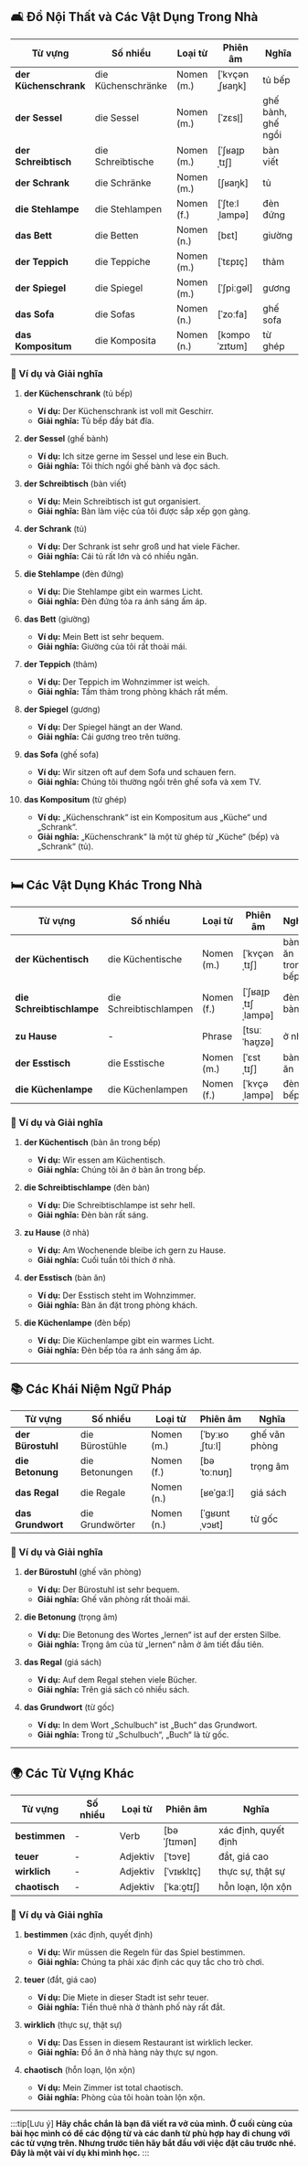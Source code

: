 ## **🛋️ Đồ Nội Thất và Các Vật Dụng Trong Nhà**

|**Từ vựng**|**Số nhiều**|**Loại từ**|**Phiên âm**|**Nghĩa**|
|---|---|---|---|---|
|**der Küchenschrank**|die Küchenschränke|Nomen (m.)|[ˈkʏçənˌʃʁaŋk]|tủ bếp|
|**der Sessel**|die Sessel|Nomen (m.)|[ˈzɛsl̩]|ghế bành, ghế ngồi|
|**der Schreibtisch**|die Schreibtische|Nomen (m.)|[ˈʃʁaɪ̯pˌtɪʃ]|bàn viết|
|**der Schrank**|die Schränke|Nomen (m.)|[ʃʁaŋk]|tủ|
|**die Stehlampe**|die Stehlampen|Nomen (f.)|[ˈʃteːlˌlampə]|đèn đứng|
|**das Bett**|die Betten|Nomen (n.)|[bɛt]|giường|
|**der Teppich**|die Teppiche|Nomen (m.)|[ˈtɛpɪç]|thảm|
|**der Spiegel**|die Spiegel|Nomen (m.)|[ˈʃpiːɡəl]|gương|
|**das Sofa**|die Sofas|Nomen (n.)|[ˈzoːfa]|ghế sofa|
|**das Kompositum**|die Komposita|Nomen (n.)|[kɔmpoˈzɪtʊm]|từ ghép|

### **📌 Ví dụ và Giải nghĩa**

1. **der Küchenschrank** (tủ bếp)
    
    - **Ví dụ:** Der Küchenschrank ist voll mit Geschirr.
    - **Giải nghĩa:** Tủ bếp đầy bát đĩa.
2. **der Sessel** (ghế bành)
    
    - **Ví dụ:** Ich sitze gerne im Sessel und lese ein Buch.
    - **Giải nghĩa:** Tôi thích ngồi ghế bành và đọc sách.
3. **der Schreibtisch** (bàn viết)
    
    - **Ví dụ:** Mein Schreibtisch ist gut organisiert.
    - **Giải nghĩa:** Bàn làm việc của tôi được sắp xếp gọn gàng.
4. **der Schrank** (tủ)
    
    - **Ví dụ:** Der Schrank ist sehr groß und hat viele Fächer.
    - **Giải nghĩa:** Cái tủ rất lớn và có nhiều ngăn.
5. **die Stehlampe** (đèn đứng)
    
    - **Ví dụ:** Die Stehlampe gibt ein warmes Licht.
    - **Giải nghĩa:** Đèn đứng tỏa ra ánh sáng ấm áp.
6. **das Bett** (giường)
    
    - **Ví dụ:** Mein Bett ist sehr bequem.
    - **Giải nghĩa:** Giường của tôi rất thoải mái.
7. **der Teppich** (thảm)
    
    - **Ví dụ:** Der Teppich im Wohnzimmer ist weich.
    - **Giải nghĩa:** Tấm thảm trong phòng khách rất mềm.
8. **der Spiegel** (gương)
    
    - **Ví dụ:** Der Spiegel hängt an der Wand.
    - **Giải nghĩa:** Cái gương treo trên tường.
9. **das Sofa** (ghế sofa)
    
    - **Ví dụ:** Wir sitzen oft auf dem Sofa und schauen fern.
    - **Giải nghĩa:** Chúng tôi thường ngồi trên ghế sofa và xem TV.
10. **das Kompositum** (từ ghép)
    
    - **Ví dụ:** „Küchenschrank“ ist ein Kompositum aus „Küche“ und „Schrank“.
    - **Giải nghĩa:** „Küchenschrank“ là một từ ghép từ „Küche“ (bếp) và „Schrank“ (tủ).
---

## **🛏️ Các Vật Dụng Khác Trong Nhà**

|**Từ vựng**|**Số nhiều**|**Loại từ**|**Phiên âm**|**Nghĩa**|
|---|---|---|---|---|
|**der Küchentisch**|die Küchentische|Nomen (m.)|[ˈkʏçənˌtɪʃ]|bàn ăn trong bếp|
|**die Schreibtischlampe**|die Schreibtischlampen|Nomen (f.)|[ˈʃʁaɪ̯pˌtɪʃˌlampə]|đèn bàn|
|**zu Hause**|-|Phrase|[tsuː ˈhaʊ̯zə]|ở nhà|
|**der Esstisch**|die Esstische|Nomen (m.)|[ˈɛstˌtɪʃ]|bàn ăn|
|**die Küchenlampe**|die Küchenlampen|Nomen (f.)|[ˈkʏçəˌlampə]|đèn bếp|

### **📌 Ví dụ và Giải nghĩa**

1. **der Küchentisch** (bàn ăn trong bếp)
    
    - **Ví dụ:** Wir essen am Küchentisch.
    - **Giải nghĩa:** Chúng tôi ăn ở bàn ăn trong bếp.
2. **die Schreibtischlampe** (đèn bàn)
    
    - **Ví dụ:** Die Schreibtischlampe ist sehr hell.
    - **Giải nghĩa:** Đèn bàn rất sáng.
3. **zu Hause** (ở nhà)
    
    - **Ví dụ:** Am Wochenende bleibe ich gern zu Hause.
    - **Giải nghĩa:** Cuối tuần tôi thích ở nhà.
4. **der Esstisch** (bàn ăn)
    
    - **Ví dụ:** Der Esstisch steht im Wohnzimmer.
    - **Giải nghĩa:** Bàn ăn đặt trong phòng khách.
5. **die Küchenlampe** (đèn bếp)
    
    - **Ví dụ:** Die Küchenlampe gibt ein warmes Licht.
    - **Giải nghĩa:** Đèn bếp tỏa ra ánh sáng ấm áp.
---

## **📚 Các Khái Niệm Ngữ Pháp**

|**Từ vựng**|**Số nhiều**|**Loại từ**|**Phiên âm**|**Nghĩa**|
|---|---|---|---|---|
|**der Bürostuhl**|die Bürostühle|Nomen (m.)|[ˈbyːʁoˌʃtuːl]|ghế văn phòng|
|**die Betonung**|die Betonungen|Nomen (f.)|[bəˈtoːnʊŋ]|trọng âm|
|**das Regal**|die Regale|Nomen (n.)|[ʁeˈɡaːl]|giá sách|
|**das Grundwort**|die Grundwörter|Nomen (n.)|[ˈɡʁʊntˌvɔʁt]|từ gốc|

### **📌 Ví dụ và Giải nghĩa**

1. **der Bürostuhl** (ghế văn phòng)
    
    - **Ví dụ:** Der Bürostuhl ist sehr bequem.
    - **Giải nghĩa:** Ghế văn phòng rất thoải mái.
2. **die Betonung** (trọng âm)
    
    - **Ví dụ:** Die Betonung des Wortes „lernen“ ist auf der ersten Silbe.
    - **Giải nghĩa:** Trọng âm của từ „lernen“ nằm ở âm tiết đầu tiên.
3. **das Regal** (giá sách)
    
    - **Ví dụ:** Auf dem Regal stehen viele Bücher.
    - **Giải nghĩa:** Trên giá sách có nhiều sách.
4. **das Grundwort** (từ gốc)
    
    - **Ví dụ:** In dem Wort „Schulbuch“ ist „Buch“ das Grundwort.
    - **Giải nghĩa:** Trong từ „Schulbuch“, „Buch“ là từ gốc.
---

## **🌍 Các Từ Vựng Khác**

|**Từ vựng**|**Số nhiều**|**Loại từ**|**Phiên âm**|**Nghĩa**|
|---|---|---|---|---|
|**bestimmen**|-|Verb|[bəˈʃtɪmən]|xác định, quyết định|
|**teuer**|-|Adjektiv|[ˈtɔʏɐ]|đắt, giá cao|
|**wirklich**|-|Adjektiv|[ˈvɪʁklɪç]|thực sự, thật sự|
|**chaotisch**|-|Adjektiv|[ˈkaːo̯tɪʃ]|hỗn loạn, lộn xộn|

### **📌 Ví dụ và Giải nghĩa**

1. **bestimmen** (xác định, quyết định)
    
    - **Ví dụ:** Wir müssen die Regeln für das Spiel bestimmen.
    - **Giải nghĩa:** Chúng ta phải xác định các quy tắc cho trò chơi.
2. **teuer** (đắt, giá cao)
    
    - **Ví dụ:** Die Miete in dieser Stadt ist sehr teuer.
    - **Giải nghĩa:** Tiền thuê nhà ở thành phố này rất đắt.
3. **wirklich** (thực sự, thật sự)
    
    - **Ví dụ:** Das Essen in diesem Restaurant ist wirklich lecker.
    - **Giải nghĩa:** Đồ ăn ở nhà hàng này thực sự ngon.
4. **chaotisch** (hỗn loạn, lộn xộn)
    
    - **Ví dụ:** Mein Zimmer ist total chaotisch.
    - **Giải nghĩa:** Phòng của tôi hoàn toàn lộn xộn.


---
:::tip[Lưu ý]
**Hãy chắc chắn là bạn đã viết ra vở của mình. Ở cuối cùng của bài học mình có để các động từ và các danh từ phù hợp hay đi chung với các từ vựng trên. Nhưng trước tiên hãy bắt đầu với việc đặt câu trước nhé. Đây là một vài ví dụ khi mình học.**
:::